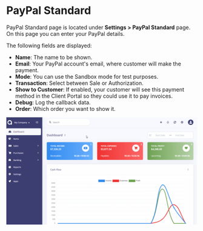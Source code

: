 PayPal Standard
================

PayPal Standard page is located under **Settings > PayPal Standard** page. On this page you can enter your PayPal details.

The following fields are displayed:

- **Name**: The name to be shown.
- **Email**: Your PayPal account's email, where customer will make the payment.
- **Mode**: You can use the Sandbox mode for test purposes.
- **Transaction**: Select between Sale or Authorization.
- **Show to Customer**: If enabled, your customer will see this payment method in the Client Portal so they could use it to pay invoices.
- **Debug**: Log the callback data.
- **Order**: Which order you want to show it.

![paypal standard](_images/paypal-standard.gif)

